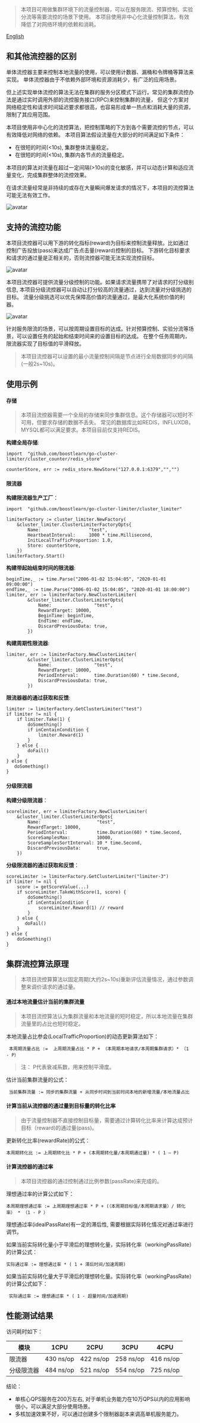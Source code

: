 >本项目可用做集群环境下的流量控制器，可以在服务限流、预算控制、实验分流等需要流控的场景下使用。
本项目使用非中心化流量控制算法，有效降低了对网络环境的依赖和消耗。

[English](./README.md)

## 和其他流控器的区别
单体流控器主要来控制本地流量的使用，可以使用计数器、漏桶和令牌桶等算法来实现。
单体流控器由于不依赖外部环境和资源消耗少，有广泛的应用场景。

但上述实现单体流控的算法无法在集群的服务分区模式下运行。常见的集群流控办法是通过实时调用外部的流控服务接口(RPC)来控制集群的流量，
但这个方案对网络稳定性和请求时间延迟要求都很高，也容易形成单一热点和消耗大量的资源，限制了其应用范围。

本项目使用非中心化的流控算法，把控制策略的下方到各个需要流控的节点，可以有效降低对网络的依赖。
本项目算法假设流量在大部分的时间满足如下条件：
 * 在很短的时间(<10s), 集群整体流量稳定。 
 * 在很短的时间(<10s), 集群内各节点的流量稳定。
 
本项目的算法对流量在超过一定间隔(>10s)的变化敏感，并可以动态计算和适应流量变化，完成集群整体的流控效果。

在请求流量经常是非持续的或存在大量瞬间爆发请求的情况下，本项目的流控算法可能无法有效工作。

![avatar](https://github.com/boostlearn/go-cluster-limiter/raw/master/doc/pictures/limiter_frame.png)

## 支持的流控功能
本项目流控器可以用下游的转化指标(reward)为目标来控制流量释放。比如通过控制广告投放(pass)来达成广告点击量(reward)控制的目标。
下游转化目标要求和请求的通过量是正相关的，否则流控器可能无法实现流控目标。

![avatar](https://github.com/boostlearn/go-cluster-limiter/raw/master/doc/pictures/limiter-reward.png)

本项目流控器可提供流量分级控制的功能。如果请求流量携带了对请求的打分级别信息, 
本项目分级流控器可以自动让打分较高的流量通过，达到流量对分级挑选的目标。
流量分级挑选可以优先保障高价值的流量通过，是最大化系统价值的利器。

![avatar](https://github.com/boostlearn/go-cluster-limiter/raw/master/doc/pictures/limiter-multilevel.png)

针对服务限流的场景，可以按周期设置目标的达成。针对预算控制、实验分流等场景，可以设置任务的起始和结束时间来的设置目标的达成。
在整个任务周期内， 限流器实现了目标值的平滑释放。
>本项目流控器可以设置的最小流量控制间隔是节点进行全局数据同步的间隔(一般2s~10s)。

## 使用示例
#### 存储
>本项目流控器需要一个全局的存储来同步集群信息。这个存储器可以短时不可用，但要求存储的数据不丢失。
>常见的数据库比如REDIS，INFLUXDB，MYSQL都可以满足要求。本项目目前仅支持REDIS。

**构建全局存储**:

    import	"github.com/boostlearn/go-cluster-limiter/cluster_counter/redis_store"
        	
    counterStore, err := redis_store.NewStore("127.0.0.1:6379","","")

#### 限流器
**构建限流器生产工厂**：

    import	"github.com/boostlearn/go-cluster-limiter/cluster_limiter"
    
    limiterFactory := cluster_limiter.NewFactory(
    	&cluster_limiter.ClusterLimiterFactoryOpts{
    		Name:                  "test",
    		HeartbeatInterval:     1000 * time.Millisecond,
    		InitLocalTrafficProportion: 1.0,
    		Store: counterStore,
    	})
    limiterFactory.Start()
 
**构建带起始结束时间的限流器**:
    
    beginTime,_ := time.Parse("2006-01-02 15:04:05", "2020-01-01 09:00:00")
    endTime,_ := time.Parse("2006-01-02 15:04:05", "2020-01-01 18:00:00")
    limiter, err := limiterFactory.NewClusterLimiter(
    		&cluster_limiter.ClusterLimiterOpts{
    			Name:                "test",
    			RewardTarget: 10000,
    			BeginTime: beginTime,
    			EndTime: endTime,
    			DiscardPreviousData: true,
    		})
    		
**构建周期性限流器**:
     
    limiter, err := limiterFactory.NewClusterLimiter(
    		&cluster_limiter.ClusterLimiterOpts{
    			Name:                "test",
    			RewardTarget: 10000,
    			PeriodInterval:      time.Duration(60) * time.Second,
    			DiscardPreviousData: true,
    		})   		


**限流器器的通过获取和反馈**:
    
    limiter := limiterFactory.GetClusterLimiter("test")
    if limiter != nil {
        if limiter.Take(1) { 
    	    doSomething()
    	    if inCentainCondition {
    	        limiter.Reward(1) 
    	    }
        } else { 
            doFail()
        }
    } else {
       doSomething()
    }

#### 分级限流器
**构建分级限流器**：
    
    scorelimiter, err = limiterFactory.NewClusterLimiter(
    	&cluster_limiter.ClusterLimiterOpts{
    		Name:                     "test",
    		RewardTarget: 10000,
    		PeriodInterval:           time.Duration(60) * time.Second,
    		ScoreSamplesMax:          10000,
    		ScoreSamplesSortInterval: 10 * time.Second,
    		DiscardPreviousData:      true,
    	})
    		
**分级限流器的通过获取和反馈**：
    
    scoreLimiter := limiterFactory.GetClusterLimiter("limiter-3")
    if limiter != nil {
        score := getScoreValue(...)
        if scoreLimiter.TakeWithScore(1, score) { 
    	    doSomething()
    	    if inCentainCondition {
    	        scoreLimiter.Reward(1) // reward
    	    }
        } else {
           doFail()
        }
    } else {
        doSomething()
    }
    
## 集群流控算法原理
>本项目流控算算法以固定周期(大约2s~10s)重新评估流量情况，通过参数调整来调价请求的通过量。

#### 通过本地流量估计当前的集群流量
>本项目流控算法认为集群流量和本地流量的短时稳定，所以本地流量在集群流量里的占比也短时稳定。
 
本地流量占比参会(LocalTrafficProportion)的动态更新算法如下：

     本周期流量占比 :=  上周期流量占比 * P + （本周期本地请求/本周期集群请求）* （1 - P）
     

> 注： P代表衰减系数，用来控制平滑度。

估计当前集群流量的公式：

     当前集群流量 := 同步的集群流量 + 从同步时间到当前时间本地的新增流量/本地流量占比

#### 计算当前从流控器的通过量到目标量的转化比率
>由于流量控制器不直接控制目标量，需要通过计算转化比率来计算达成预计目标（reward)的通过量(pass)。

更新转化比率(rewardRate)的公式：

    本周期转化比 := 上周期转化比 * P + (本周期转化量/本周期通过量) * ( 1 – P)

#### 计算流控器的通过率
>本项目流控器的通过控制通过比例参数(passRate)来完成的。

理想通过率的计算公式如下：

    本周期理想通过率 := 上周期理想通过率 * P + (（本周期目标值/本周期请求量）/ 转化率） * （1 - P ） 

理想通过率(idealPassRate)有一定的滞后性, 需要根据实际转化情况对通过率进行调节。

如果当前实际转化量小于平滑后的理想转化量，实际转化率（workingPassRate）的计算公式：

    实际通过率 := 理想通过率 * ( 1 + 滞后时间/加速周期)

如果当前实际转化量大于平滑后的理想转化量。实际转化率（workingPassRate）的计算公式如下：

     实际通过率 := 理想通过率 * ( 1 - 超量时间/加速周期)

## 性能测试结果
访问耗时如下：

|模块|1CPU|2CPU|3CPU|4CPU|
|----|----|----|----|---|
|限流器|430 ns/op|422 ns/op|258 ns/op|416 ns/op|
|分级限流器|484 ns/op|521 ns/op|554 ns/op|725 ns/op|

结论： 
* 单核心QPS服务在200万左右, 对于单机业务能力在10万QPS以内的应用影响很小，可以满足大部分使用场景。
* 多核加速效果不好，可以通过创建多个限制器副本来调高单机服务能力。


